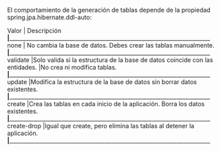 El comportamiento de la generación de tablas depende de la propiedad spring.jpa.hibernate.ddl-auto:

Valor	    | Descripción
____________|_____________________________________________________________________________________
none	    | No cambia la base de datos. Debes crear las tablas manualmente.
____________|_____________________________________________________________________________________
validate    |Solo valida si la estructura de la base de datos coincide con las entidades.
            |No crea ni modifica tablas.
____________|_____________________________________________________________________________________
update	    |Modifica la estructura de la base de datos sin borrar datos existentes.
____________|_____________________________________________________________________________________
create	    |Crea las tablas en cada inicio de la aplicación. Borra los datos existentes.
____________|_____________________________________________________________________________________
create-drop	|Igual que create, pero elimina las tablas al detener la aplicación.
____________|_____________________________________________________________________________________